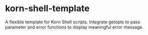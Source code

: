 # korn-shell-template
A flexible template for Korn Shell scripts.  Integrate getopts to pass parameter and error functions to display meaningful error message. 
